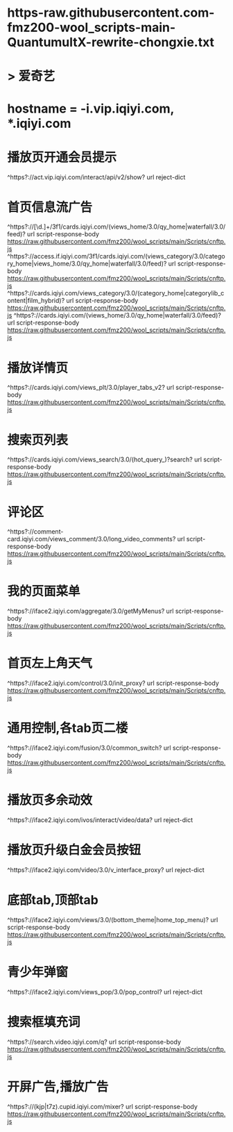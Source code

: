 # https-raw.githubusercontent.com-fmz200-wool_scripts-main-QuantumultX-rewrite-chongxie.txt
# > 爱奇艺
# hostname = -i.vip.iqiyi.com, *.iqiyi.com
# 播放页开通会员提示
^https?:\/\/act\.vip\.iqiyi\.com\/interact\/api\/v2\/show\? url reject-dict
# 首页信息流广告
^https?:\/\/[\d\.]+\/3f1\/cards\.iqiyi\.com\/(views_home\/3\.0\/qy_home|waterfall\/3\.0\/feed)\? url script-response-body https://raw.githubusercontent.com/fmz200/wool_scripts/main/Scripts/cnftp.js
^https?:\/\/access\.if\.iqiyi\.com\/3f1\/cards\.iqiyi\.com\/(views_category\/3\.0\/category_home|views_home\/3\.0\/qy_home|waterfall\/3\.0\/feed)\? url script-response-body https://raw.githubusercontent.com/fmz200/wool_scripts/main/Scripts/cnftp.js
^https?:\/\/cards\.iqiyi\.com\/views_category\/3\.0\/(category_home|categorylib_content|film_hybrid)\? url script-response-body https://raw.githubusercontent.com/fmz200/wool_scripts/main/Scripts/cnftp.js
^https?:\/\/cards\.iqiyi\.com\/(views_home\/3\.0\/qy_home|waterfall\/3\.0\/feed)\? url script-response-body https://raw.githubusercontent.com/fmz200/wool_scripts/main/Scripts/cnftp.js
# 播放详情页
^https?:\/\/cards\.iqiyi\.com\/views_plt\/3\.0\/player_tabs_v2\? url script-response-body https://raw.githubusercontent.com/fmz200/wool_scripts/main/Scripts/cnftp.js
# 搜索页列表
^https?:\/\/cards\.iqiyi\.com\/views_search\/3\.0\/(hot_query_)?search\? url script-response-body https://raw.githubusercontent.com/fmz200/wool_scripts/main/Scripts/cnftp.js
# 评论区
^https?:\/\/comment-card\.iqiyi\.com\/views_comment\/3\.0\/long_video_comments\? url script-response-body https://raw.githubusercontent.com/fmz200/wool_scripts/main/Scripts/cnftp.js
# 我的页面菜单
^https?:\/\/iface2\.iqiyi\.com\/aggregate\/3\.0\/getMyMenus\? url script-response-body https://raw.githubusercontent.com/fmz200/wool_scripts/main/Scripts/cnftp.js
# 首页左上角天气
^https?:\/\/iface2\.iqiyi\.com\/control\/3\.0\/init_proxy\? url script-response-body https://raw.githubusercontent.com/fmz200/wool_scripts/main/Scripts/cnftp.js
# 通用控制,各tab页二楼
^https?:\/\/iface2\.iqiyi\.com\/fusion\/3\.0\/common_switch\? url script-response-body https://raw.githubusercontent.com/fmz200/wool_scripts/main/Scripts/cnftp.js
# 播放页多余动效
^https?:\/\/iface2\.iqiyi\.com\/ivos\/interact\/video\/data\? url reject-dict
# 播放页升级白金会员按钮
^https?:\/\/iface2\.iqiyi\.com\/video\/3\.0\/v_interface_proxy\? url reject-dict
# 底部tab,顶部tab
^https?:\/\/iface2\.iqiyi\.com\/views\/3\.0\/(bottom_theme|home_top_menu)\? url script-response-body https://raw.githubusercontent.com/fmz200/wool_scripts/main/Scripts/cnftp.js
# 青少年弹窗
^https?:\/\/iface2\.iqiyi\.com\/views_pop\/3\.0\/pop_control\? url reject-dict
# 搜索框填充词
^https?:\/\/search\.video\.iqiyi\.com\/q\? url script-response-body https://raw.githubusercontent.com/fmz200/wool_scripts/main/Scripts/cnftp.js
# 开屏广告,播放广告
^https?:\/\/(kjp|t7z)\.cupid\.iqiyi\.com\/mixer\? url script-response-body https://raw.githubusercontent.com/fmz200/wool_scripts/main/Scripts/cnftp.js
